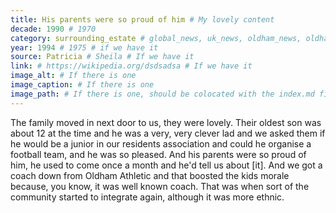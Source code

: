 ```yaml
---
title: His parents were so proud of him # My lovely content
decade: 1990 # 1970
category: surrounding_estate # global_news, uk_news, oldham_news, oldham_history, towers, surrounding_estate # Always exactly one category
year: 1994 # 1975 # if we have it
source: Patricia # Sheila # If we have it
link: # https://wikipedia.org/dsdsadsa # If we have it
image_alt: # If there is one
image_caption: # If there is one
image_path: # If there is one, should be colocated with the index.md file in the folder
---
```


The family moved in next door to us, they were lovely. Their oldest son was about 12 at the time and he was a very, very clever lad and we asked them if he would be a junior in our residents association and could he organise a football team, and he was so pleased. And his parents were so proud of him, he used to come once a month and he'd tell us about [it]. And we got a coach down from Oldham Athletic and that boosted the kids morale because, you know, it was well known coach. That was when sort of the community started to integrate again, although it was more ethnic.
